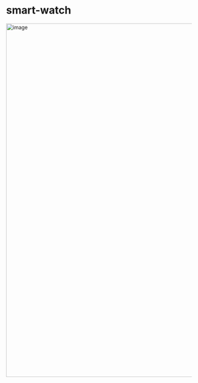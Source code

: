 # smart-watch

<img width="960" alt="image" src="https://user-images.githubusercontent.com/85753752/169834197-5e7a3d5d-afa1-4af8-8b58-4f21d1197d56.png">
